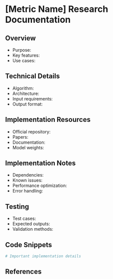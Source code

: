 # [Metric Name] Research Documentation

## Overview
- Purpose:
- Key features:
- Use cases:

## Technical Details
- Algorithm:
- Architecture:
- Input requirements:
- Output format:

## Implementation Resources
- Official repository:
- Papers:
- Documentation:
- Model weights:

## Implementation Notes
- Dependencies:
- Known issues:
- Performance optimization:
- Error handling:

## Testing
- Test cases:
- Expected outputs:
- Validation methods:

## Code Snippets
```python
# Important implementation details
```

## References